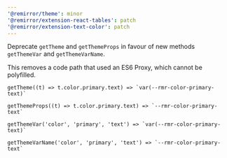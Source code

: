```yaml
---
'@remirror/theme': minor
'@remirror/extension-react-tables': patch
'@remirror/extension-text-color': patch
---
```


Deprecate `getTheme` and `getThemeProps` in favour of new methods `getThemeVar` and `getThemeVarName`.

This removes a code path that used an ES6 Proxy, which cannot be polyfilled.

```
getTheme((t) => t.color.primary.text) => `var(--rmr-color-primary-text)`

getThemeProps((t) => t.color.primary.text) => `--rmr-color-primary-text`
```

```
getThemeVar('color', 'primary', 'text') => `var(--rmr-color-primary-text)`

getThemeVarName('color', 'primary', 'text') => `--rmr-color-primary-text`
```

